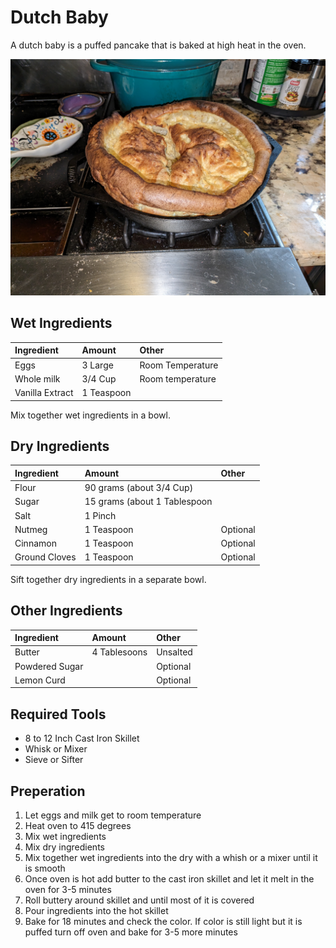 # Dutch Baby

A dutch baby is a puffed pancake that is baked at high heat in the oven.

![dutch baby](media/dutch_baby.jpg)

## Wet Ingredients

|Ingredient|Amount|Other|
|:---|:---|:---|
| Eggs | 3 Large | Room Temperature |
| Whole milk | 3/4 Cup | Room temperature |
| Vanilla Extract | 1 Teaspoon | | 

Mix together wet ingredients in a bowl.

## Dry Ingredients

|Ingredient|Amount|Other|
|:---|:---|:---|
| Flour | 90 grams (about 3/4 Cup) | |
| Sugar | 15 grams (about 1 Tablespoon | |
| Salt | 1 Pinch | |
| Nutmeg | 1 Teaspoon | Optional |
| Cinnamon | 1 Teaspoon | Optional |
| Ground Cloves | 1 Teaspoon | Optional |

Sift together dry ingredients in a separate bowl.

## Other Ingredients

|Ingredient|Amount|Other|
|:---|:---|:---|
| Butter | 4 Tablesoons | Unsalted |
| Powdered Sugar | | Optional |
| Lemon Curd | | Optional

## Required Tools

- 8 to 12 Inch Cast Iron Skillet 
- Whisk or Mixer
- Sieve or Sifter

## Preperation

1. Let eggs and milk get to room temperature
2. Heat oven to 415 degrees
3. Mix wet ingredients
4. Mix dry ingredients
5. Mix together wet ingredients into the dry with a whish or a mixer until it is smooth
6. Once oven is hot add butter to the cast iron skillet and let it melt in the oven for 3-5 minutes
7. Roll buttery around skillet and until most of it is covered 
8. Pour ingredients into the hot skillet
9. Bake for 18 minutes and check the color. If color is still light but it is puffed turn off oven and bake for 3-5 more minutes
